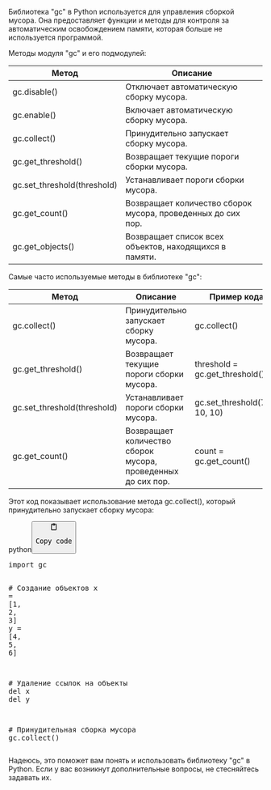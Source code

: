 <p>Библиотека "gc" в Python используется для управления сборкой мусора.
Она предоставляет функции и методы для контроля за автоматическим освобождением памяти, которая больше не используется программой.</p>
<p>Методы модуля "gc" и его подмодулей:</p>
<table>
<thead>
<tr>
<th>Метод</th>
<th>Описание</th>
</tr>
</thead>
<tbody>
<tr>
<td>gc.disable()</td>
<td>Отключает автоматическую сборку мусора.</td>
</tr>
<tr>
<td>gc.enable()</td>
<td>Включает автоматическую сборку мусора.</td>
</tr>
<tr>
<td>gc.collect()</td>
<td>Принудительно запускает сборку мусора.</td>
</tr>
<tr>
<td>gc.get_threshold()</td>
<td>Возвращает текущие пороги сборки мусора.</td>
</tr>
<tr>
<td>gc.set_threshold(threshold)</td>
<td>Устанавливает пороги сборки мусора.</td>
</tr>
<tr>
<td>gc.get_count()</td>
<td>Возвращает количество сборок мусора, проведенных до сих пор.</td>
</tr>
<tr>
<td>gc.get_objects()</td>
<td>Возвращает список всех объектов, находящихся в памяти.</td>
</tr>
</tbody>
</table>
<p>Самые часто используемые методы в библиотеке "gc":</p>
<table>
<thead>
<tr>
<th>Метод</th>
<th>Описание</th>
<th>Пример кода</th>
</tr>
</thead>
<tbody>
<tr>
<td>gc.collect()</td>
<td>Принудительно запускает сборку мусора.</td>
<td>gc.collect()</td>
</tr>
<tr>
<td>gc.get_threshold()</td>
<td>Возвращает текущие пороги сборки мусора.</td>
<td>threshold = gc.get_threshold()</td>
</tr>
<tr>
<td>gc.set_threshold(threshold)</td>
<td>Устанавливает пороги сборки мусора.</td>
<td>gc.set_threshold(700, 10, 10)</td>
</tr>
<tr>
<td>gc.get_count()</td>
<td>Возвращает количество сборок мусора, проведенных до сих пор.</td>
<td>count = gc.get_count()</td>
</tr>
</tbody>
</table>
<p>Этот код показывает использование метода gc.collect(), который принудительно запускает сборку мусора:</p>
<div class="code-element"><div class="lang-line"><text>python</text><button class="copy-code-button" onclick="copyCode(this)"><svg style="width: 1.2em;height: 1.2em;" aria-hidden="true" xmlns="http://www.w3.org/2000/svg" fill="none" viewBox="0 0 24 24"><path stroke="currentColor" stroke-linecap="round" stroke-linejoin="round" stroke-width="2" d="M15 4h3a1 1 0 0 1 1 1v15a1 1 0 0 1-1 1H6a1 1 0 0 1-1-1V5a1 1 0 0 1 1-1h3m0 3h6m-5-4v4h4V3h-4Z"/></svg><pre>Copy code</pre></button></div><div class="code"><div class="highlight"><pre><span></span><span class="kn">import</span> <span class="nn">gc</span>

<span class="c1"># Создание объектов</span>
<span class="n">x</span> <span class="o">=</span> <span class="p">[</span><span class="mi">1</span><span class="p">,</span> <span class="mi">2</span><span class="p">,</span> <span class="mi">3</span><span class="p">]</span>
<span class="n">y</span> <span class="o">=</span> <span class="p">[</span><span class="mi">4</span><span class="p">,</span> <span class="mi">5</span><span class="p">,</span> <span class="mi">6</span><span class="p">]</span>

<span class="c1"># Удаление ссылок на объекты</span>
<span class="k">del</span> <span class="n">x</span>
<span class="k">del</span> <span class="n">y</span>

<span class="c1"># Принудительная сборка мусора</span>
<span class="n">gc</span><span class="o">.</span><span class="n">collect</span><span class="p">()</span>
</pre></div></div></div>
<p>Надеюсь, это поможет вам понять и использовать библиотеку "gc" в Python.
Если у вас возникнут дополнительные вопросы, не стесняйтесь задавать их.</p>